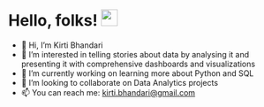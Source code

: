 # Hello, folks! <img src="https://unsplash.com/photos/nJdwUHmaY8A" width="30px">
- 👋 Hi, I’m Kirti Bhandari
- 👀 I’m interested in telling stories about data by analysing it and presenting it with comprehensive dashboards and visualizations
- 🌱 I’m currently working on learning more about Python and SQL
- 💞️ I’m looking to collaborate on Data Analytics projects
- 📫 You can reach me: kirti.bhandari@gmail.com

<!---
kirtibhandari/kirtibhandari is a ✨ special ✨ repository because its `README.md` (this file) appears on your GitHub profile.
You can click the Preview link to take a look at your changes.
--->
